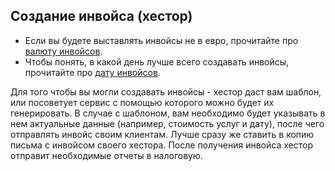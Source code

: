 ## Создание инвойса (хестор)

- Если вы будете выставлять инвойсы не в евро, прочитайте про [валюту инвойсов](#валюта-инвойсов).
- Чтобы понять, в какой день лучше всего создавать инвойсы, прочитайте про [дату инвойсов](#дата-инвойсов).

Для того чтобы вы могли создавать инвойсы - хестор даст вам шаблон, или посоветует сервис с помощью которого можно будет
их генерировать. В случае с шаблоном, вам необходимо будет указывать в нем актуальные данные (например, стоимость 
услуг и дату), после чего отправлять инвойс своим клиентам. Лучше сразу же ставить в копию письма с инвойсом своего 
хестора. После получения инвойса хестор отправит необходимые отчеты в налоговую.
